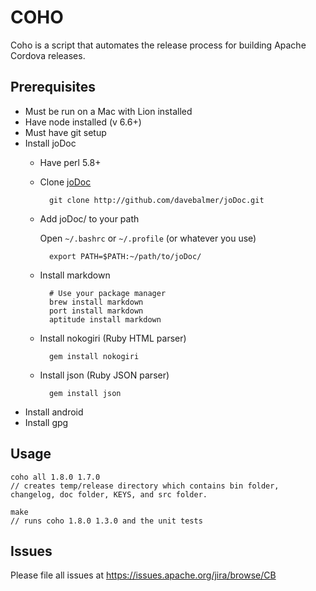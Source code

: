COHO
=======

Coho is a script that automates the release process for building Apache Cordova releases.

Prerequisites
-------------
 - Must be run on a Mac with Lion installed
 - Have node installed (v 6.6+)
 - Must have git setup 
 - Install joDoc
	- Have perl 5.8+
	- Clone [joDoc](http://github.com/davebalmer/jodoc)

	        git clone http://github.com/davebalmer/joDoc.git

	- Add joDoc/ to your path

	  Open `~/.bashrc` or `~/.profile` (or whatever you use)

	        export PATH=$PATH:~/path/to/joDoc/

	- Install markdown

	        # Use your package manager
	        brew install markdown
	        port install markdown
	        aptitude install markdown

	- Install nokogiri (Ruby HTML parser)

	        gem install nokogiri

	- Install json (Ruby JSON parser)

	        gem install json
- Install android 
- Install gpg

Usage
-----
	coho all 1.8.0 1.7.0
   	// creates temp/release directory which contains bin folder, changelog, doc folder, KEYS, and src folder.
	
	make
	// runs coho 1.8.0 1.3.0 and the unit tests
	

Issues
------

Please file all issues at https://issues.apache.org/jira/browse/CB